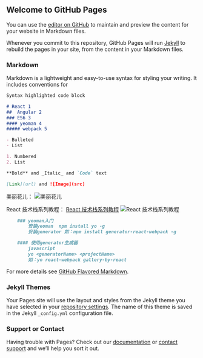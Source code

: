 ## Welcome to GitHub Pages

You can use the [editor on GitHub](https://github.com/loungcingzeon/Blog/edit/master/index.md) to maintain and preview the content for your website in Markdown files.

Whenever you commit to this repository, GitHub Pages will run [Jekyll](https://jekyllrb.com/) to rebuild the pages in your site, from the content in your Markdown files.

### Markdown

Markdown is a lightweight and easy-to-use syntax for styling your writing. It includes conventions for

```markdown
Syntax highlighted code block

# React 1
##  Angular 2
### ES6 3
#### yeoman 4
##### webpack 5

- Bulleted
- List

1. Numbered
2. List

**Bold** and _Italic_ and `Code` text

[Link](url) and ![Image](src)
```
美丽花儿： 
![美丽花儿](http://ww2.sinaimg.cn/large/56d258bdjw1eugeubg8ujj21kw16odn6.jpg "美丽花儿")

React 技术栈系列教程： [React 技术栈系列教程](http://www.ruanyifeng.com/blog/2016/09/react-technology-stack.html) 
![React 技术栈系列教程](http://www.ruanyifeng.com/blogimg/asset/2016/bg2016092301.png "技术栈系列教程")
```markdown
	### yeoman入门	
		安装yeoman  npm install yo -g
		安装generator 如：npm install generator-react-webpack -g

	#### 使用generator生成器
		javascript
		yo <generatorName> <projectName>
		如：yo react-webpack gallery-by-react
```
For more details see [GitHub Flavored Markdown](https://guides.github.com/features/mastering-markdown/).

### Jekyll Themes

Your Pages site will use the layout and styles from the Jekyll theme you have selected in your [repository settings](https://github.com/loungcingzeon/Blog/settings). The name of this theme is saved in the Jekyll `_config.yml` configuration file.

### Support or Contact

Having trouble with Pages? Check out our [documentation](https://help.github.com/categories/github-pages-basics/) or [contact support](https://github.com/contact) and we’ll help you sort it out.
